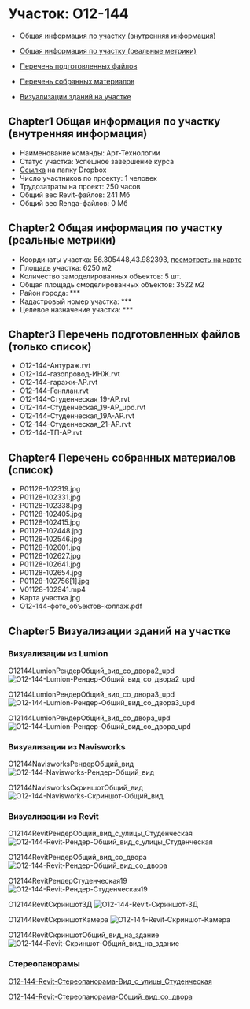 # Участок: O12-144

* [Общая информация по участку (внутренняя информация)](#Chapter1)

* [Общая информация по участку (реальные метрики)](#Chapter2)

* [Перечень подготовленных файлов](#Chapter3)

* [Перечень собранных материалов](#Chapter4)

* [Визуализации зданий на участке](#Chapter5)

## <a id="test">Chapter1</a> Общая информация по участку (внутренняя информация)
+ Наименование команды: Арт-Технологии
+ Статус участка: Успешное завершение курса
+ [Ссылка](https://www.dropbox.com/sh/wvvgv1nw1iqred9/AADCJbhag-B5jZm-kZ9nSJA5a/O12_144?dl=0) на папку Dropbox
+ Число участников по проекту: 1 человек
+ Трудозатраты на проект: 250 часов
+ Общий вес Revit-файлов: 241 Мб
+ Общий вес Renga-файлов: 0 Мб
## <a id="test">Chapter2</a> Общая информация по участку (реальные метрики)
+ Координаты участка: 56.305448,43.982393, [посмотреть на карте](https://yandex.ru/maps/47/nizhny-novgorod/?ll=56.305448%2C43.982393&z=19)
+ Площадь участка: 6250 м2
+ Количество замоделированных объектов: 5 шт.
+ Общая площадь смоделированных объектов: 3522 м2
+ Район города: *** 
+ Кадастровый номер участка: *** 
+ Целевое назначение участка: *** 
## <a id="test">Chapter3</a> Перечень подготовленных файлов (только список)
+ О12-144-Антураж.rvt
+ О12-144-газопровод-ИНЖ.rvt
+ О12-144-гаражи-АР.rvt
+ О12-144-Генплан.rvt
+ О12-144-Студенческая_19-АР.rvt
+ О12-144-Студенческая_19-АР_upd.rvt
+ О12-144-Студенческая_19А-АР.rvt
+ О12-144-Студенческая_21-АР.rvt
+ О12-144-ТП-АР.rvt
## <a id="test">Chapter4</a> Перечень собранных материалов (список)
+ P01128-102319.jpg
+ P01128-102331.jpg
+ P01128-102338.jpg
+ P01128-102405.jpg
+ P01128-102415.jpg
+ P01128-102448.jpg
+ P01128-102546.jpg
+ P01128-102601.jpg
+ P01128-102627.jpg
+ P01128-102641.jpg
+ P01128-102654.jpg
+ P01128-102756[1].jpg
+ V01128-102941.mp4
+ Карта участка.jpg
+ О12-144-фото_объектов-коллаж.pdf
## <a id="test">Chapter5</a> Визуализации зданий на участке
### Визуализации из Lumion
О12144LumionРендерОбщий_вид_со_двора2_upd
![О12-144-Lumion-Рендер-Общий_вид_со_двора2_upd](/Images/O12_144/О12-144-Lumion-Рендер-Общий_вид_со_двора2_upd_Compressed.jpg)

О12144LumionРендерОбщий_вид_со_двора3_upd
![О12-144-Lumion-Рендер-Общий_вид_со_двора3_upd](/Images/O12_144/О12-144-Lumion-Рендер-Общий_вид_со_двора3_upd_Compressed.jpg)

О12144LumionРендерОбщий_вид_со_двора_upd
![О12-144-Lumion-Рендер-Общий_вид_со_двора_upd](/Images/O12_144/О12-144-Lumion-Рендер-Общий_вид_со_двора_upd_Compressed.jpg)

### Визуализации из Navisworks
O12144NavisworksРендерОбщий_вид
![O12-144-Navisworks-Рендер-Общий_вид](/Images/O12_144/O12-144-Navisworks-Рендер-Общий_вид_Compressed.jpg)

O12144NavisworksСкриншотОбщий_вид
![O12-144-Navisworks-Скриншот-Общий_вид](/Images/O12_144/O12-144-Navisworks-Скриншот-Общий_вид_Compressed.jpg)

### Визуализации из Revit
O12144RevitРендерОбщий_вид_с_улицы_Студенческая
![O12-144-Revit-Рендер-Общий_вид_с_улицы_Студенческая](/Images/O12_144/O12-144-Revit-Рендер-Общий_вид_с_улицы_Студенческая_Compressed.jpg)

O12144RevitРендерОбщий_вид_со_двора
![O12-144-Revit-Рендер-Общий_вид_со_двора](/Images/O12_144/O12-144-Revit-Рендер-Общий_вид_со_двора_Compressed.jpg)

O12144RevitРендерСтуденческая19
![O12-144-Revit-Рендер-Студенческая19](/Images/O12_144/O12-144-Revit-Рендер-Студенческая19_Compressed.jpg)

O12144RevitСкриншот3Д
![O12-144-Revit-Скриншот-3Д](/Images/O12_144/O12-144-Revit-Скриншот-3Д_Compressed.jpg)

O12144RevitСкриншотКамера
![O12-144-Revit-Скриншот-Камера](/Images/O12_144/O12-144-Revit-Скриншот-Камера_Compressed.jpg)

O12144RevitСкриншотОбщий_вид_на_здание
![O12-144-Revit-Скриншот-Общий_вид_на_здание](/Images/O12_144/O12-144-Revit-Скриншот-Общий_вид_на_здание_Compressed.jpg)

### Стереопанорамы
[О12-144-Revit-Стереопанорама-Вид_с_улицы_Студенческая](https://pano.autodesk.com/pano.html?url=jpgs/26ed3625-1151-44a7-9086-55fdcaf92379&version=2)

[О12-144-Revit-Стереопанорама-Общий_вид_со_двора](https://pano.autodesk.com/pano.html?mono=jpgs/5e1ac642-489b-40bf-b07b-6774d307f6f5&version=2)

